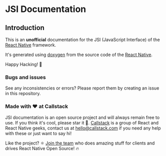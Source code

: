 # JSI Documentation

## Introduction

This is an **unofficial** documentation for the JSI (JavaScript Interface) of the [React Native](https://reactnative.dev/) framework.

It's generated using [doxygen](https://www.doxygen.nl/index.html) from the source code of the [React Native](https://reactnative.dev/). 

Happy Hacking! 🚀

### Bugs and issues

See any inconsistencies or errors? Please report them by creating an issue in this repository.


### Made with ❤️ at Callstack

JSI documentation is an open source project and will always remain free to use. If you think it's cool, please star it 🌟. [Callstack](https://callstack.com) is a group of React and React Native geeks, contact us at [hello@callstack.com](mailto:hello@callstack.com) if you need any help with these or just want to say hi!

Like the project? ⚛️ [Join the team](https://callstack.com/careers/?utm_campaign=Senior_RN&utm_source=github&utm_medium=readme) who does amazing stuff for clients and drives React Native Open Source! 🔥
